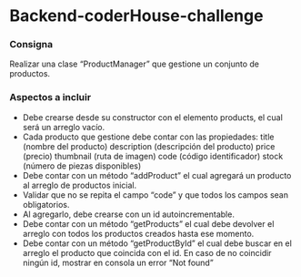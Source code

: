 # Backend-coderHouse-challenge

### Consigna
Realizar una clase “ProductManager” que gestione un conjunto de productos.

### Aspectos a incluir
- Debe crearse desde su constructor con el elemento products, el cual será un arreglo vacío.  
- Cada producto que gestione debe contar con las propiedades:
title (nombre del producto)
description (descripción del producto)
price (precio)
thumbnail (ruta de imagen)
code (código identificador)
stock (número de piezas disponibles)
- Debe contar con un método “addProduct” el cual agregará un producto al arreglo de productos inicial.  
- Validar que no se repita el campo “code” y que todos los campos sean obligatorios. 
- Al agregarlo, debe crearse con un id autoincrementable.
- Debe contar con un método “getProducts” el cual debe devolver el arreglo con todos los productos creados hasta ese momento.
- Debe contar con un método “getProductById” el cual debe buscar en el arreglo el producto que coincida con el id.
En caso de no coincidir ningún id, mostrar en consola un error “Not found”

